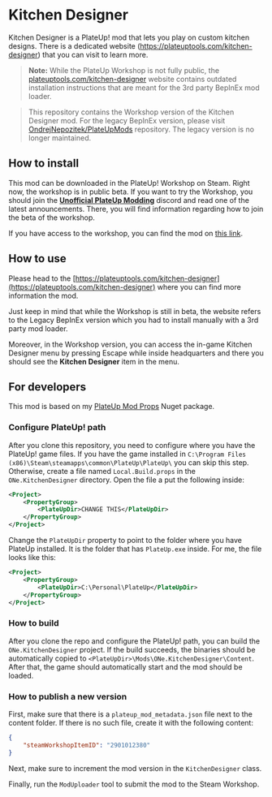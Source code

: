 # Kitchen Designer

Kitchen Designer is a PlateUp! mod that lets you play on custom kitchen designs. There is a dedicated website (https://plateuptools.com/kitchen-designer) that you can visit to learn more.

> **Note:** While the PlateUp Workshop is not fully public, the [plateuptools.com/kitchen-designer](https://plateuptools.com/kitchen-designer) website contains outdated installation instructions that are meant for the 3rd party BepInEx mod loader.

> This repository contains the Workshop version of the Kitchen Designer mod. For the legacy BepInEx version, please visit [OndrejNepozitek/PlateUpMods](https://github.com/OndrejNepozitek/PlateUpMods) repository. The legacy version is no longer maintained. 

## How to install

This mod can be downloaded in the PlateUp! Workshop on Steam. Right now, the workshop is in public beta. If you want to try the Workshop, you should join the **[Unofficial PlateUp Modding](https://discord.gg/GR2gAG4x5p)** discord and read one of the latest announcements. There, you will find information regarding how to join the beta of the workshop.

If you have access to the workshop, you can find the mod on [this link](https://steamcommunity.com/sharedfiles/filedetails/?id=2901012380).

## How to use

Please head to the [https://plateuptools.com/kitchen-designer](https://plateuptools.com/kitchen-designer) where you can find more information the mod.

Just keep in mind that while the Workshop is still in beta, the website refers to the Legacy BepInEx version which you had to install manually with a 3rd party mod loader.

Moreover, in the Workshop version, you can access the in-game Kitchen Designer menu by pressing Escape while inside headquarters and there you should see the **Kitchen Designer** item in the menu.

## For developers

This mod is based on my [PlateUp Mod Props](https://github.com/OndrejNepozitek/PlateUpModProps) Nuget package.

### Configure PlateUp! path

After you clone this repository, you need to configure where you have the PlateUp! game files. If you have the game installed in `C:\Program Files (x86)\Steam\steamapps\common\PlateUp\PlateUp\` you can skip this step. Otherwise, create a file named `Local.Build.props` in the `ONe.KitchenDesigner` directory. Open the file a put the following inside:

```xml
<Project>
    <PropertyGroup>
        <PlateUpDir>CHANGE THIS</PlateUpDir>
    </PropertyGroup>
</Project>
```

Change the `PlateUpDir` property to point to the folder where you have PlateUp installed. It is the folder that has `PlateUp.exe` inside. For me, the file looks like this:

```xml
<Project>
    <PropertyGroup>
        <PlateUpDir>C:\Personal\PlateUp</PlateUpDir>
    </PropertyGroup>
</Project>
```

### How to build

After you clone the repo and configure the PlateUp! path, you can build the `ONe.KitchenDesigner` project. If the build succeeds, the binaries should be automatically copied to `<PlateUpDir>\Mods\ONe.KitchenDesigner\Content`. After that, the game should automatically start and the mod should be loaded.

### How to publish a new version

First, make sure that there is a `plateup_mod_metadata.json` file next to the content folder. If there is no such file, create it with the following content:

```json
{
    "steamWorkshopItemID": "2901012380"
}
```

Next, make sure to increment the mod version in the `KitchenDesigner` class.

Finally, run the `ModUploader` tool to submit the mod to the Steam Workshop.